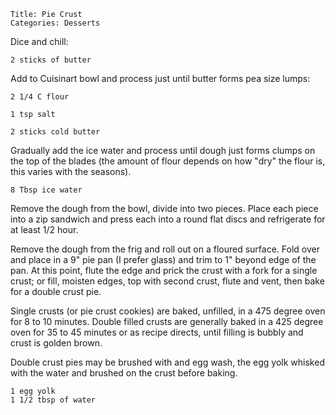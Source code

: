 ~~~ recipe-info
Title: Pie Crust
Categories: Desserts
~~~

Dice and chill:

~~~ recipe-ingredients
2 sticks of butter
~~~

Add to Cuisinart bowl and process just until butter forms pea size lumps:

~~~ recipe-ingredients
2 1/4 C flour

1 tsp salt

2 sticks cold butter
~~~

Gradually add the ice water and process until dough just forms clumps on the top of the
blades (the amount of flour depends on how "dry" the flour is, this varies with the seasons).

~~~ recipe-ingredients
8 Tbsp ice water
~~~

Remove the dough from the bowl, divide into two pieces.  Place each piece into a zip sandwich and
press each into a round flat discs and refrigerate for at least 1/2 hour.

Remove the dough from the frig and roll out on a floured surface.  Fold over and place in a 9" pie
pan (I prefer glass) and trim to 1" beyond edge of the pan.  At this point, flute the edge and
prick the crust with a fork for a single crust; or fill, moisten edges, top with second crust, flute
and vent, then bake for a double crust pie.

Single crusts (or pie crust cookies) are baked, unfilled, in a 475 degree oven for 8 to 10 minutes.
Double filled crusts are generally baked in  a 425 degree oven for 35 to 45 minutes or as recipe
directs, until filling is bubbly and crust is golden brown.

Double crust pies may be brushed with and egg wash, the egg yolk whisked with the water and
brushed on the crust before  baking.

~~~ recipe-ingredients
1 egg yolk
1 1/2 tbsp of water
~~~
